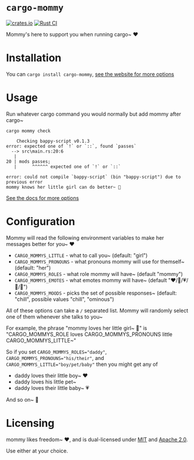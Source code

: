 # `cargo-mommy`

[![crates.io](https://img.shields.io/crates/v/cargo-mommy.svg)](https://crates.io/crates/cargo-mommy)
[![Rust CI](https://github.com/Gankra/cargo-mommy/workflows/Rust/badge.svg?branch=main)](https://github.com/Gankra/cargo-mommy/actions/workflows/ci.yml)



Mommy's here to support you when running cargo~ ❤️

# Installation

You can `cargo install cargo-mommy`, [see the website for more options](https://faultlore.com/cargo-mommy/)


# Usage

Run whatever cargo command you would normally but add mommy after cargo~

```
cargo mommy check

    Checking bappy-script v0.1.3
error: expected one of `!` or `::`, found `passes`
  --> src\main.rs:20:6
   |
20 | mods passes;
   |      ^^^^^^ expected one of `!` or `::`

error: could not compile `bappy-script` (bin "bappy-script") due to previous error
mommy knows her little girl can do better~ 💞
```

[See the docs for more options](https://faultlore.com/cargo-mommy/book/)


# Configuration

Mommy will read the following environment variables to make her messages better for you~ ❤️

* `CARGO_MOMMYS_LITTLE` - what to call you~ (default: "girl")
* `CARGO_MOMMYS_PRONOUNS` - what pronouns mommy will use for themself~ (default: "her")
* `CARGO_MOMMYS_ROLES` - what role mommy will have~ (default "mommy")
* `CARGO_MOMMYS_EMOTES` - what emotes mommy will have~ (default "❤️/💖/💗/💓/💞")
* `CARGO_MOMMYS_MOODS` - picks the set of possible responses~ (default: "chill", possible values "chill", "ominous")

All of these options can take a `/` separated list. Mommy will randomly select one of them whenever she talks to you~

For example, the phrase "mommy loves her little girl~ 💞" is "CARGO_MOMMYS_ROLE loves CARGO_MOMMYS_PRONOUNS little CARGO_MOMMYS_LITTLE~"

So if you set `CARGO_MOMMYS_ROLES="daddy"`, `CARGO_MOMMYS_PRONOUNS="his/their"`, and `CARGO_MOMMYS_LITTLE="boy/pet/baby"` then you might get any of

* daddy loves their little boy~ ❤️
* daddy loves his little pet~
* daddy loves their little baby~ 💗

And so on~ 💓





# Licensing
mommy likes freedom~ ❤️, and is dual-licensed under [MIT](LICENSE-MIT) and [Apache 2.0](LICENSE-APACHE).

Use either at your choice.
